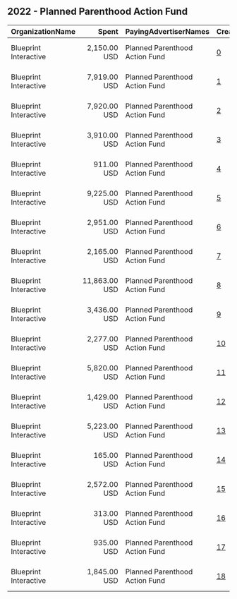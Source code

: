 ## 2022 - Planned Parenthood Action Fund 
|OrganizationName|Spent|PayingAdvertiserNames|CreativeUrls|Impressions|Genders|AgeBrackets|CountryCodes|BillingAddresses|CandidateBallotInformation|
|:---|---:|:---|:---|---:|:---|:---|:---|:---|:---|
|Blueprint Interactive|2,150.00 USD|Planned Parenthood Action Fund|[0](https://www.snap.com/political-ads/asset/1b8f42c40a2f79405d946f71c48baed809259068381559179d02c30eb354f687?mediaType=mp4)|59,423|FEMALE|18-35|united states|"1730 Rhode Island Ave NW Suite 1014,Washington,20036,US"||
|Blueprint Interactive|7,919.00 USD|Planned Parenthood Action Fund|[1](https://www.snap.com/political-ads/asset/ccd6fc89329aa3225f8210f068d5f6c007d096a6776832899144996ffed50ba5?mediaType=mp4)|1,139,994|FEMALE|18-44|united states|"1730 Rhode Island Ave NW Suite 1014,Washington,20036,US"||
|Blueprint Interactive|7,920.00 USD|Planned Parenthood Action Fund|[2](https://www.snap.com/political-ads/asset/ccd6fc89329aa3225f8210f068d5f6c007d096a6776832899144996ffed50ba5?mediaType=mp4)|1,196,056||18-44|united states|"1730 Rhode Island Ave NW Suite 1014,Washington,20036,US"||
|Blueprint Interactive|3,910.00 USD|Planned Parenthood Action Fund|[3](https://www.snap.com/political-ads/asset/3a66384bdab3514b6f5bf4bda353f84d422ec7410204c20a1a8e031ba1efa63f?mediaType=mp4)|141,024||18-44|united states|"1730 Rhode Island Ave NW Suite 1014,Washington,20036,US"||
|Blueprint Interactive|911.00 USD|Planned Parenthood Action Fund|[4](https://www.snap.com/political-ads/asset/8c7223596b057dca01ee0f55c727da482816b3cef09a1dee506695b5ff8f77ff?mediaType=mp4)|31,771||18-40|united states|"1730 Rhode Island Ave NW Suite 1014,Washington,20036,US"||
|Blueprint Interactive|9,225.00 USD|Planned Parenthood Action Fund|[5](https://www.snap.com/political-ads/asset/a7878aab1c5a9fa02b5f0d9a052b0fd1a84f22037ca228d7b15795c93675d4fe?mediaType=mp4)|302,543||18-40|united states|"1730 Rhode Island Ave NW Suite 1014,Washington,20036,US"||
|Blueprint Interactive|2,951.00 USD|Planned Parenthood Action Fund|[6](https://www.snap.com/political-ads/asset/e95ce12957bee7ab4f827a0d8574eeba6497b7c6aec1159f8106c9c121172916?mediaType=mp4)|90,744||18-44|united states|"1730 Rhode Island Ave NW Suite 1014,Washington,20036,US"||
|Blueprint Interactive|2,165.00 USD|Planned Parenthood Action Fund|[7](https://www.snap.com/political-ads/asset/3a66384bdab3514b6f5bf4bda353f84d422ec7410204c20a1a8e031ba1efa63f?mediaType=mp4)|87,159|FEMALE|35-|united states|"1730 Rhode Island Ave NW Suite 1014,Washington,20036,US"||
|Blueprint Interactive|11,863.00 USD|Planned Parenthood Action Fund|[8](https://www.snap.com/political-ads/asset/97823d86aa5fd419d322553f576921677b98e18661850dec7795bbd7cec6d69d?mediaType=mp4)|427,661||18-40|united states|"1730 Rhode Island Ave NW Suite 1014,Washington,20036,US"||
|Blueprint Interactive|3,436.00 USD|Planned Parenthood Action Fund|[9](https://www.snap.com/political-ads/asset/e95ce12957bee7ab4f827a0d8574eeba6497b7c6aec1159f8106c9c121172916?mediaType=mp4)|97,558|FEMALE|18-35|united states|"1730 Rhode Island Ave NW Suite 1014,Washington,20036,US"||
|Blueprint Interactive|2,277.00 USD|Planned Parenthood Action Fund|[10](https://www.snap.com/political-ads/asset/1b8f42c40a2f79405d946f71c48baed809259068381559179d02c30eb354f687?mediaType=mp4)|70,254|FEMALE|18-35|united states|"1730 Rhode Island Ave NW Suite 1014,Washington,20036,US"||
|Blueprint Interactive|5,820.00 USD|Planned Parenthood Action Fund|[11](https://www.snap.com/political-ads/asset/80d9e7fa9efe6276a4c91d9d36b145c33da49373fdf0cf189ba9dd4104566314?mediaType=mp4)|330,340|FEMALE|35-|united states|"1730 Rhode Island Ave NW Suite 1014,Washington,20036,US"||
|Blueprint Interactive|1,429.00 USD|Planned Parenthood Action Fund|[12](https://www.snap.com/political-ads/asset/e95ce12957bee7ab4f827a0d8574eeba6497b7c6aec1159f8106c9c121172916?mediaType=mp4)|56,118||18-44|united states|"1730 Rhode Island Ave NW Suite 1014,Washington,20036,US"||
|Blueprint Interactive|5,223.00 USD|Planned Parenthood Action Fund|[13](https://www.snap.com/political-ads/asset/80d9e7fa9efe6276a4c91d9d36b145c33da49373fdf0cf189ba9dd4104566314?mediaType=mp4)|243,312||18-44|united states|"1730 Rhode Island Ave NW Suite 1014,Washington,20036,US"||
|Blueprint Interactive|165.00 USD|Planned Parenthood Action Fund|[14](https://www.snap.com/political-ads/asset/ba2c4a7478e267b18e889fced96576af697dffcbe15ff6d60ecd5aabb705d63c?mediaType=mp4)|4,784||18-44|united states|"1730 Rhode Island Ave NW Suite 1014,Washington,20036,US"||
|Blueprint Interactive|2,572.00 USD|Planned Parenthood Action Fund|[15](https://www.snap.com/political-ads/asset/1b8f42c40a2f79405d946f71c48baed809259068381559179d02c30eb354f687?mediaType=mp4)|89,350||18-44|united states|"1730 Rhode Island Ave NW Suite 1014,Washington,20036,US"||
|Blueprint Interactive|313.00 USD|Planned Parenthood Action Fund|[16](https://www.snap.com/political-ads/asset/ba2c4a7478e267b18e889fced96576af697dffcbe15ff6d60ecd5aabb705d63c?mediaType=mp4)|15,480|FEMALE|35-|united states|"1730 Rhode Island Ave NW Suite 1014,Washington,20036,US"||
|Blueprint Interactive|935.00 USD|Planned Parenthood Action Fund|[17](https://www.snap.com/political-ads/asset/e95ce12957bee7ab4f827a0d8574eeba6497b7c6aec1159f8106c9c121172916?mediaType=mp4)|32,912|FEMALE|18-35|united states|"1730 Rhode Island Ave NW Suite 1014,Washington,20036,US"||
|Blueprint Interactive|1,845.00 USD|Planned Parenthood Action Fund|[18](https://www.snap.com/political-ads/asset/1b8f42c40a2f79405d946f71c48baed809259068381559179d02c30eb354f687?mediaType=mp4)|71,986||18-44|united states|"1730 Rhode Island Ave NW Suite 1014,Washington,20036,US"||
